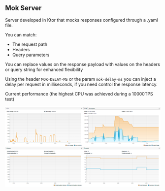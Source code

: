 ## Mok Server

Server developed in Ktor that mocks responses configured through a .yaml file.

You can match:
* The request path
* Headers
* Query parameters

You can replace values on the response payload with values on the headers or query string for enhanced flexibility

Using the header `MOK-DELAY-MS` or the param `mok-delay-ms` you can inject a delay per request in milliseconds, if you need control the response latency.

Current performance (the highest CPU was achieved during a 10000TPS test)

![Performance](PerformanceMok.png)